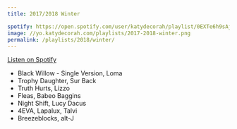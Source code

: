 ```yaml
---
title: 2017/2018 Winter

spotify: https://open.spotify.com/user/katydecorah/playlist/0EXTe6h9sAjUkX1kwpE2y3
image: //yo.katydecorah.com/playlists/2017-2018-winter.png
permalink: /playlists/2018/winter/
---
```


[Listen on Spotify](https://open.spotify.com/user/katydecorah/playlist/0EXTe6h9sAjUkX1kwpE2y3)

- Black Willow - Single Version, Loma
- Trophy Daughter, Sur Back
- Truth Hurts, Lizzo
- Fleas, Babeo Baggins
- Night Shift, Lucy Dacus
- 4EVA, Lapalux, Talvi
- Breezeblocks, alt-J
